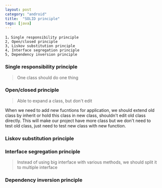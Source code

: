 ```yaml
---
layout: post
category: "android"
title:  "SOLID principle"
tags: [java]
---
```


```
1，Single responsibility principle
2, Open/closed principle
3, Liskov substitution principle
4, Interface segregation principle
5, Dependency inversion principle 
```

### **Single responsibility principle**

>One class should do one thing

### **Open/closed principle**

>Able to expand a class, but don't edit

When we need to add new fucntions for application, we should extend old class by inherit or hold this class in new class, shouldn't edit old class directly. This will make our project have more class but we don't need to test old class, just need to test new class with new function.

### **Liskov substitution principle**

### **Interface segregation principle**

>Instead of using big interface with various methods, we should split it to multiple interface

### **Dependency inversion principle**
